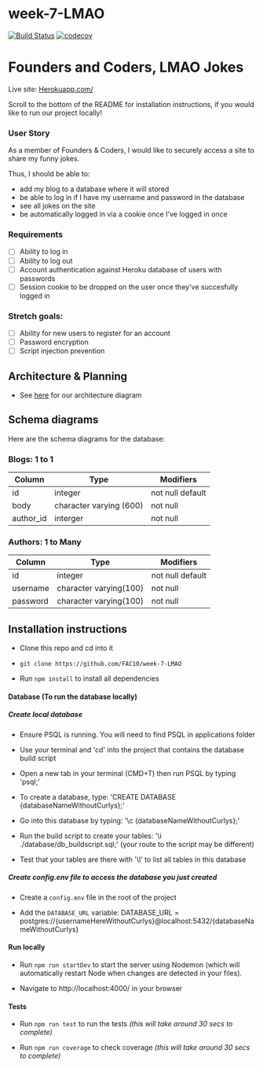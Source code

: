 # week-7-LMAO

[![Build Status](https://travis-ci.org/FAC10/week-7-LMAO.svg?branch=master)](https://travis-ci.org/FAC10/week-7-LMAO)
[![codecov](https://codecov.io/gh/FAC10/week-7-LMAO/branch/master/graph/badge.svg)](https://codecov.io/gh/FAC10/week-7-LMAO)

# Founders and Coders, LMAO Jokes

Live site: [Herokuapp.com/](http://lmao-jokes.herokuapp.com/)

Scroll to the bottom of the README for installation instructions, if you would like to run our project locally!

### User Story

As a member of Founders & Coders, I would like to securely access a site to share my funny jokes.

Thus, I should be able to:
* add my blog to a database where it will stored
* be able to log in if I have my username and password in the database
* see all jokes on the site
* be automatically logged in via a cookie once I've logged in once

### Requirements

- [ ] Ability to log in
- [ ] Ability to log out
- [ ] Account authentication against Heroku database of users with passwords
- [ ] Session cookie to be dropped on the user once they've succesfully logged in

### Stretch goals:

- [ ] Ability for new users to register for an account
- [ ] Password encryption
- [ ] Script injection prevention

## Architecture & Planning

 - See [here](https://cloud.githubusercontent.com/assets/15314681/24713610/1aadf580-1a1e-11e7-8f7e-4ce3e71239b8.png) for our architecture diagram

## Schema diagrams

Here are the schema diagrams for the database:

### Blogs: 1 to 1
Column | Type | Modifiers
--- | --- | ---
id | integer | not null default
body | character varying (600) | not null
author_id | interger | not null

### Authors: 1 to Many

Column | Type | Modifiers
--- | --- | ---
id | integer | not null default
username | character varying(100) | not null
password | character varying(100) | not null

## Installation instructions

 - Clone this repo and cd into it

  - `git clone https://github.com/FAC10/week-7-LMAO`

 - Run `npm install` to install all dependencies

#### Database (To run the database locally)

##### Create local database
 
 - Ensure PSQL is running.  You will need to find PSQL in applications folder
 
 - Use your terminal and 'cd' into the project that contains the database build script 
 
 - Open a new tab in your terminal (CMD+T) then run PSQL by typing 'psql;'
 
 - To create a database, type: 'CREATE DATABASE {databaseNameWithoutCurlys};'
 
 - Go into this database by typing: '\c {databaseNameWithoutCurlys};'
 
 - Run the build script to create your tables: '\i ./database/db_buildscript.sql;' (your route to the script may be different) 
 
 - Test that your tables are there with '\l' to list all tables in this database
 
##### Create config.env file to access the database you just created
 
 - Create a `config.env` file in the root of the project

 - Add the `DATABASE_URL` variable: DATABASE_URL = postgres://{usernameHereWithoutCurlys}@localhost:5432/{databaseNameWithoutCurlys}

#### Run locally

 - Run `npm run startDev` to start the server using Nodemon (which will automatically restart Node when changes are detected in your files). 

 - Navigate to http://localhost:4000/ in your browser

#### Tests

 - Run `npm run test` to run the tests *(this will take around 30 secs to complete)*

 - Run `npm run coverage` to check coverage *(this will take around 30 secs to complete)*
